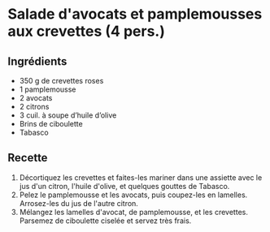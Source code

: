 
# Salade d'avocats et pamplemousses aux crevettes (4 pers.)

## Ingrédients
- 350 g de crevettes roses
- 1 pamplemousse
- 2 avocats
- 2 citrons
- 3 cuil. à soupe d’huile d’olive
- Brins de ciboulette
- Tabasco

## Recette
1. Décortiquez les crevettes et faites-les mariner dans une assiette avec le jus d'un citron, l'huile d'olive, et quelques gouttes de Tabasco.
2. Pelez le pamplemousse et les avocats, puis coupez-les en lamelles. Arrosez-les du jus de l'autre citron.
3. Mélangez les lamelles d'avocat, de pamplemousse, et les crevettes. Parsemez de ciboulette ciselée et servez très frais.
